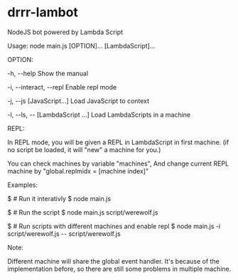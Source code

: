 # drrr-lambot

NodeJS bot powered by Lambda Script

Usage: node main.js [OPTION]... [LambdaScript]...

OPTION:

-h, --help                       Show the manual

-i, --interact, --repl           Enable repl mode

-j, --js      [JavaScript...]    Load JavaScript to context

-l, --ls, --  [LambdaScript ...] Load LambdaScripts in a machine

REPL:

In REPL mode, you will be given a REPL in LambdaScript in first machine.
(if no script be loaded, it will "new" a machine for you.)

You can check machines by variable "machines",
And change current REPL machine by "global.replmidx = [machine index]"

Examples:

$ # Run it interativly
$ node main.js

$ # Run the script
$ node main.js script/werewolf.js

$ # Run scripts with different machines and enable repl
$ node main.js -i script/werewolf.js -- script/werewolf.js

Note:

Different machine will share the global event handler.
It's because of the implementation before,
so there are still some problems in multiple machine.
